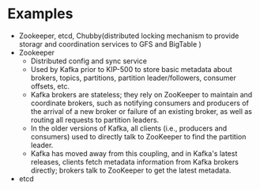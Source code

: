 # Examples
- Zookeeper, etcd, Chubby(distributed locking mechanism to provide storagr and coordination services to GFS and BigTable )
- Zookeeper
  - Distributed config and sync service
  - Used by Kafka prior to KIP-500 to store basic metadata about brokers, topics, partitions, partition leader/followers, consumer offsets, etc.
  - Kafka brokers are stateless; they rely on ZooKeeper to maintain and coordinate brokers, such as notifying consumers and producers of the arrival of a new broker or failure of an existing broker, as well as routing all requests to partition leaders.
  - In the older versions of Kafka, all clients (i.e., producers and consumers) used to directly talk to ZooKeeper to find the partition leader.
  - Kafka has moved away from this coupling, and in Kafka's latest releases, clients fetch metadata information from Kafka brokers directly; brokers talk to ZooKeeper to get the latest metadata. 
- etcd
